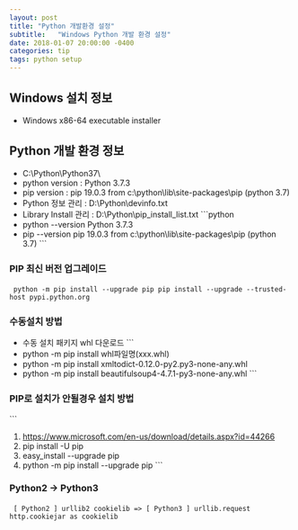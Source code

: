 ```yaml
---
layout: post
title: "Python 개발환경 설정"
subtitle:   "Windows Python 개발 환경 설정"
date: 2018-01-07 20:00:00 -0400
categories: tip
tags: python setup
---
```


## Windows 설치 정보
[Python 3.7.3]: https://www.python.org/downloads/release/python-373/
- Windows x86-64 executable installer

## Python 개발 환경 정보
- C:\Python\Python37\
- python version : Python 3.7.3
- pip version : pip 19.0.3 from c:\python\lib\site-packages\pip (python 3.7)
- Python 정보 관리 : D:\Python\devinfo.txt 
- Library Install 관리 : D:\Python\pip_install_list.txt 
​```python
- python --version	Python 3.7.3
- pip --version		pip 19.0.3 from c:\python\lib\site-packages\pip (python 3.7)
​```

### PIP 최신 버전 업그레이드
​```
python -m pip install --upgrade pip
pip install --upgrade --trusted-host pypi.python.org
​```

### 수동설치 방법
- 수동 설치 패키지 whl 다운로드
​```
- python -m pip install whl파일명(xxx.whl)
- python -m pip install xmltodict-0.12.0-py2.py3-none-any.whl
- python -m pip install beautifulsoup4-4.7.1-py3-none-any.whl
​```

### PIP로 설치가 안될경우 설치 방법
​```
1. https://www.microsoft.com/en-us/download/details.aspx?id=44266
2. pip install -U pip
3. easy_install --upgrade pip
4. python -m pip install --upgrade pip
​```


### Python2 -> Python3
​```
[ Python2 ]
	urllib2
	cookielib
=>
[ Python3 ]
	urllib.request
	http.cookiejar as cookielib
​```